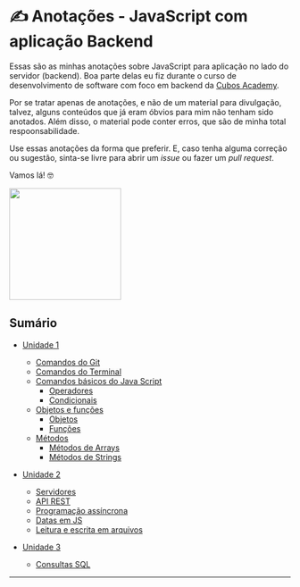 # ✍️ Anotações - JavaScript com aplicação Backend

Essas são as minhas anotações sobre JavaScript para aplicação no lado do servidor (backend). Boa parte delas eu fiz durante o curso de desenvolvimento de software com foco em backend da [Cubos Academy](https://cubos.academy/cursos/desenvolvimento-de-software). 

Por se tratar apenas de anotações, e não de um material para divulgação, talvez, alguns conteúdos que já eram óbvios para mim não tenham sido anotados. Além disso, o material pode conter erros, que são de minha total respoonsabilidade. 

Use essas anotações da forma que preferir. E, caso tenha alguma correção ou sugestão, sinta-se livre para abrir um *issue* ou fazer um *pull request*. 

Vamos lá!  🤓

<img align="center" width="200px" src="https://media.tenor.com/rkY5QA5c3VAAAAAC/gato-digitando.gif">



## Sumário

- [Unidade 1](./Unidade-1/)
  - [Comandos do Git](./Unidade-1/00_comandos_do_git.md/) 
  - [Comandos do Terminal](./Unidade-1/00_comandos_do_terminal.md/)
  - [Comandos básicos do Java Script](./Unidade-1/01_comandos_basico_JavaScript.md/#operadores) 
     - [Operadores](./Unidade-1/01_comandos_basico_JavaScript.md/#operadores) 
     - [Condicionais](./Unidade-1/01_comandos_basico_JavaScript.md/#condicionais)      
  - [Objetos e funções](./Unidade-1/02_objetos_e_funcoes.md/)
    - [Objetos](./Unidade-1/02_objetos_e_funcoes.md/#objetos)
    - [Funções](./Unidade-1/02_objetos_e_funcoes.md/#funções)    
  - [Métodos](./Unidade-1/03_metodos.md/)
    - [Métodos de Arrays](./Unidade-1/03_metodos.md/#métodos-de-arrays)
    - [Métodos de Strings](./Unidade-1/03_metodos.md/#métodos-de-string)    

  
- [Unidade 2](./Unidade-2/)
  - [Servidores](./Unidade-2/01_servidor.md/)
  - [API REST](./Unidade-2/02_API.md/)
  - [Programação assíncrona](./Unidade-2/03_programacao_assincrona.md/)
  - [Datas em JS](./Unidade-2/04_datas_em_JS.md)
  - [Leitura e escrita em arquivos](./Unidade-2/05_leitura_e_escrita_em_arquivo.md)

- [Unidade 3](./Unidade-3/)
  - [Consultas SQL](./Unidade-3/01_consultas_SQL.md)


-----
